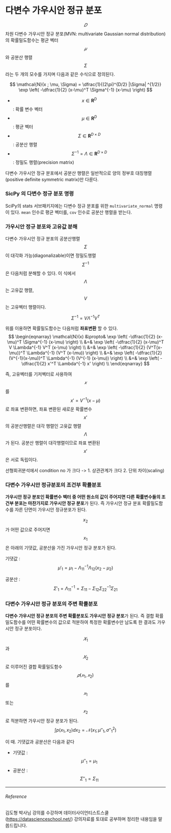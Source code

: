 <script> MathJax.Hub.Queue(["Typeset",MathJax.Hub]); </script>

# 다변수 가우시안 정규 분포

$$𝐷$$차원 다변수 가우시안 정규 분포(MVN: multivariate Gaussian normal distribution)의 확률밀도함수는 평균 벡터 $$𝜇$$ 와 공분산 행렬 $$\Sigma$$ 라는 두 개의 모수를 가지며 다음과 같은 수식으로 정의된다.

$$
\mathcal{N}(x ; \mu, \Sigma) = \dfrac{1}{(2\pi)^{D/2} |\Sigma| ^{1/2}} \exp \left( -\dfrac{1}{2} (x-\mu)^T \Sigma^{-1} (x-\mu) \right)
$$

-  $$x \in \mathbf{R}^D$$ : 확률 변수 벡터
-  $$\mu \in \mathbf{R}^D$$ : 평균 벡터
-  $$\Sigma \in \mathbf{R}^{D\times D}$$ : 공분산 행렬
-  $$\Sigma^{-1} = \Lambda \in \mathbf{R}^{D\times D}$$ : 정밀도 행렬(precision matrix)

다변수 가우시안 정규 분포에서 공분산 행렬은 일반적으로 양의 정부호 대칭행렬(positive definite symmetric matrix)만 다룬다.

### SicPy 의 다변수 정규 분포 명령

SciPy의 stats 서브패키지에는 다변수 정규 분포를 위한 `multivariate_normal` 명령이 있다. `mean` 인수로 평균 벡터를, `cov` 인수로 공분산 행렬을 받는다.

### 가우시안 정규 분포와 고유값 분해

다변수 가우시안 정규 분포의 공분산행렬 $$\Sigma$$ 이 대각화 가능(diagonalizable)이면 정밀도행렬 $$\Sigma^{-1}$$은 다음처럼 분해할 수 있다. 이 식에서 $$\Lambda$$는 고유값 행렬, $$V$$는 고유벡터 행렬이다.

$$
\Sigma^{-1} = V \Lambda^{-1} V^T
$$

위를 이용하면 확률밀도함수는 다음처럼 **좌표변환** 할 수 있다.
$$
\begin{eqnarray}
\mathcal{N}(x) 
&\propto& \exp \left( -\dfrac{1}{2} (x-\mu)^T \Sigma^{-1} (x-\mu) \right) \\
&=& \exp \left( -\dfrac{1}{2} (x-\mu)^T V \Lambda^{-1} V^T (x-\mu) \right) \\
&=& \exp \left( -\dfrac{1}{2} (V^T(x-\mu))^T  \Lambda^{-1} (V^T (x-\mu)) \right) \\
&=& \exp \left( -\dfrac{1}{2} (V^{-1}(x-\mu))^T  \Lambda^{-1} (V^{-1} (x-\mu)) \right) \\
&=& \exp \left( -\dfrac{1}{2} x'^T  \Lambda^{-1} x' \right) \\
\end{eqnarray}
$$

즉, 고유벡터를 기저벡터로 사용하여 $$𝑥$$를 $$x' = V^{-1}(x-\mu)$$ 로 좌표 변환하면, 좌표 변환된 새로운 확률변수 $$x'$$의 공분산행렬은 대각 행렬인 고윳값 행렬 $$Λ$$가 된다. 공분산 행렬이 대각행렬이므로 좌표 변환된 $$x'$$은 서로 독립이다.

선형회귀분석에서 condition no 가 크다 -> 1. 상관관계가 크다 2. 단위 차이(scaling)

### 다변수 가우시안 정규분포의 조건부 확률분포

**가우시안 정규 분포인 확률변수 벡터 중 어떤 원소의 값이 주어지면 다른 확률변수들의 조건부 분포는 마찬가지로 가우시안 정규 분포**가 된다. 즉 가우시안 정규 분포 확률밀도함수를 자른 단면이 가우시안 정규분포가 된다.

$$x_2$$ 가 어떤 값으로 주어지면 $$x_1$$ 은 아래의 기댓값, 공분산을 가진 가우시안 정규 분포가 된다. 

기댓값 : $$\mu'_1 = \mu_1 -\Lambda_{11}^{-1}\Lambda_{12}(x_2-\mu_2)$$

공분산 : $$\Sigma'_1 = \Lambda_{11}^{-1} = \Sigma_{11} − \Sigma_{12}\Sigma_{22}^{-1}\Sigma_{21}$$

### 다변수 가우시안 정규 분포의 주변 확률분포

**다변수 가우시안 정규 분포의 주변 확률분포도 가우시안 정규 분포**가 된다. 즉 결합 확률밀도함수를 어떤 확률변수의 값으로 적분하여 특정한 확률변수만 남도록 한 결과도 가우시안 정규 분포이다.

$$𝑋_1$$과 $$𝑋_2$$로 이루어진 결합 확률밀도함수 $$𝑝(𝑥_1,𝑥_2)$$를 $$𝑥_1$$또는 $$𝑥_2$$로 적분하면 가우시안 정규 분포가 된다.
$$
\int p(x_1, x_2) dx_2 = \mathcal{N}(x_1; \mu''_1, \sigma''^2_1)
$$

이 때. 기댓값과 공분산은 다음과 같다

- 기댓값  : $$\mu''_1 = \mu_1$$
- 공분산  :$$ \Sigma''_1 = \Sigma_{11}$$

___________________________________
###### Reference
김도형 박사님 강의를 수강하며 데이터사이언티스트스쿨(https://datascienceschool.net/) 강의자료를 토대로 공부하며 정리한 내용임을 말씀드립니다.